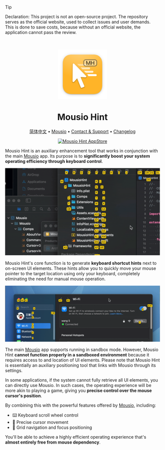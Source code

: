 <!--idoc:ignore:start-->
> [!TIP]
> Declaration: This project is not an open-source project. The repository serves as the official website, used to collect issues and user demands. This is done to save costs, because without an official website, the application cannot pass the review.
<!--idoc:ignore:end-->

<div align="center">
  <br />
  <br />
  <img src="./assets/logo.png" width="160" height="160">
  <h1>
    Mousio Hint
  </h1>
  <!--rehype:style=border: 0;-->
  <p>
    <a href="./README.zh.md">简体中文</a> • 
    <a href="https://wangchujiang.com/mousio/" target="_blank">Mousio</a> • 
    <a target="_blank" href="https://github.com/jaywcjlove/mousio/issues/new?template=bug_report.yml">Contact & Support</a> • 
    <a href="./CHANGELOG.md">Changelog</a>
  </p>
  <p>
    <a target="_blank" href="https://github.com/jaywcjlove/mousio-hint/releases/latest/" title="Mousio Hint for macOS">
      <img alt="Mousio Hint AppStore" src="https://jaywcjlove.github.io/sb/download/apple-download.svg">
    </a>
  </p>
</div>

Mousio Hint is an auxiliary enhancement tool that works in conjunction with the main [Mousio](https://apps.apple.com/app/Mousio/6746747327) app. Its purpose is to **significantly boost your system operating efficiency through keyboard control**.

![Mousio Hint](./assets/mousio-hint.gif)

Mousio Hint's core function is to generate **keyboard shortcut hints** next to on-screen UI elements. These hints allow you to quickly move your mouse pointer to the target location using only your keyboard, completely eliminating the need for manual mouse operation.

![Mousio Hint](./assets/mousio-hint2.gif)

The main [Mousio](https://apps.apple.com/app/Mousio/6746747327) app supports running in sandbox mode. However, Mousio Hint **cannot function properly in a sandboxed environment** because it requires access to and location of UI elements. Please note that Mousio Hint is essentially an auxiliary positioning tool that links with Mousio through its settings.

In some applications, if the system cannot fully retrieve all UI elements, you can directly use Mousio. In such cases, the operating experience will be more akin to playing a game, giving you **precise control over the mouse cursor's position**.

By combining this with the powerful features offered by [Mousio](https://apps.apple.com/app/Mousio/6746747327), including:

- ⌨️ Keyboard scroll wheel control
- 🎯 Precise cursor movement
- 🧭 Grid navigation and focus positioning

You'll be able to achieve a highly efficient operating experience that's **almost entirely free from mouse dependency**.